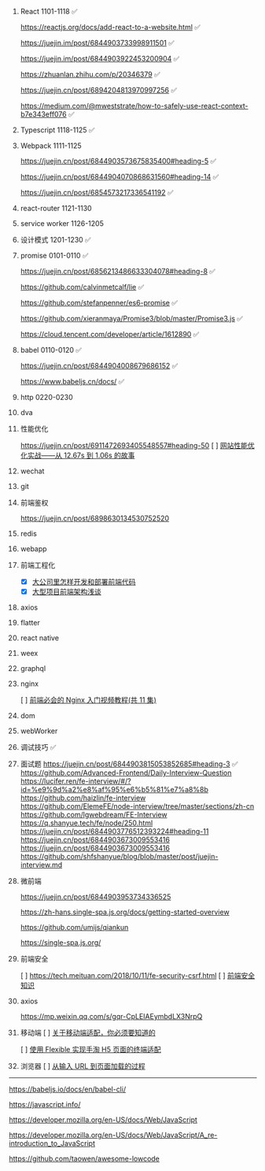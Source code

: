 1. React 1101-1118 ✅

   https://reactjs.org/docs/add-react-to-a-website.html ✅

   https://juejin.im/post/6844903733998911501 ✅

   https://juejin.im/post/6844903922453200904 ✅

   https://zhuanlan.zhihu.com/p/20346379 ✅

   https://juejin.cn/post/6894204813970997256 ✅

   https://medium.com/@mweststrate/how-to-safely-use-react-context-b7e343eff076 ✅

1. Typescript 1118-1125 ✅

1. Webpack 1111-1125

   https://juejin.cn/post/6844903573675835400#heading-5 ✅

   https://juejin.cn/post/6844904070868631560#heading-14 ✅

   https://juejin.cn/post/6854573217336541192 ✅

1. react-router 1121-1130

1. service worker 1126-1205

1. 设计模式 1201-1230 ✅

1. promise 0101-0110 ✅

   https://juejin.cn/post/6856213486633304078#heading-8 ✅

   https://github.com/calvinmetcalf/lie ✅

   https://github.com/stefanpenner/es6-promise ✅

   https://github.com/xieranmaya/Promise3/blob/master/Promise3.js ✅

   https://cloud.tencent.com/developer/article/1612890 ✅

1. babel 0110-0120 ✅

   https://juejin.cn/post/6844904008679686152 ✅

   https://www.babeljs.cn/docs/ ✅

1. http 0220-0230

1. dva

1. 性能优化

   https://juejin.cn/post/6911472693405548557#heading-50
   [ ] [网站性能优化实战——从 12.67s 到 1.06s 的故事](https://juejin.cn/post/6844903655330562062#heading-20)

1. wechat

1. git

1. 前端鉴权

   https://juejin.cn/post/6898630134530752520

1. redis

1. webapp

1. 前端工程化

   - [x] [大公司里怎样开发和部署前端代码](https://www.zhihu.com/question/20790576)
   - [x] [大型项目前端架构浅谈](https://juejin.cn/post/6844903853859536903#heading-32)

1. axios

1. flatter

1. react native

1. weex

1. graphql

1. nginx

   [ ] [前端必会的 Nginx 入门视频教程(共 11 集)
   ](https://juejin.cn/post/6844903701459501070)

1. dom

1. webWorker

1. 调试技巧 ✅

1. 面试题
   https://juejin.cn/post/6844903815053852685#heading-3 ✅
   https://github.com/Advanced-Frontend/Daily-Interview-Question
   https://lucifer.ren/fe-interview/#/?id=%e9%9d%a2%e8%af%95%e6%b5%81%e7%a8%8b
   https://github.com/haizlin/fe-interview
   https://github.com/ElemeFE/node-interview/tree/master/sections/zh-cn
   https://github.com/lgwebdream/FE-Interview
   https://q.shanyue.tech/fe/node/250.html
   https://juejin.cn/post/6844903776512393224#heading-11
   https://juejin.cn/post/6844903673009553416
   https://juejin.cn/post/6844903673009553416
   https://github.com/shfshanyue/blog/blob/master/post/juejin-interview.md

1. 微前端

   https://juejin.cn/post/6844903953734336525

   https://zh-hans.single-spa.js.org/docs/getting-started-overview

   https://github.com/umijs/qiankun

   https://single-spa.js.org/

1. 前端安全

   [ ] https://tech.meituan.com/2018/10/11/fe-security-csrf.html
   [ ] [前端安全知识](https://juejin.cn/post/6844903502968258574)

1. axios

   https://mp.weixin.qq.com/s/gqr-CpLEIAEymbdLX3NrpQ

1. 移动端
   [ ] [关于移动端适配，你必须要知道的](https://juejin.cn/post/6844903845617729549#heading-11)

   [ ] [使用 Flexible 实现手淘 H5 页面的终端适配](https://github.com/amfe/article/issues/17)

1. 浏览器
   [ ] [从输入 URL 到页面加载的过程](https://zhuanlan.zhihu.com/p/34453198?group_id=957277540147056640)

---

https://babeljs.io/docs/en/babel-cli/

https://javascript.info/

https://developer.mozilla.org/en-US/docs/Web/JavaScript

https://developer.mozilla.org/en-US/docs/Web/JavaScript/A_re-introduction_to_JavaScript

https://github.com/taowen/awesome-lowcode
